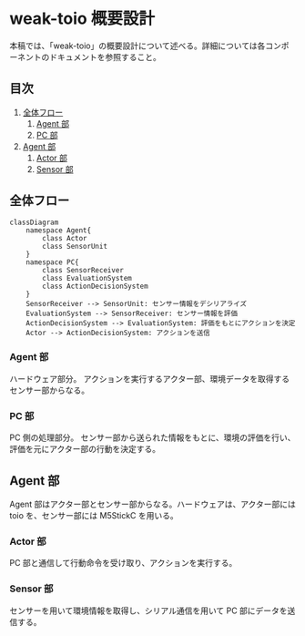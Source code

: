# weak-toio 概要設計 <!-- omit in toc -->

本稿では、「weak-toio」の概要設計について述べる。詳細については各コンポーネントのドキュメントを参照すること。

## 目次 <!-- omit in toc -->

1. [全体フロー](#全体フロー)
	1. [Agent 部](#agent-部)
	2. [PC 部](#pc-部)
2. [Agent 部](#agent-部-1)
	1. [Actor 部](#actor-部)
	2. [Sensor 部](#sensor-部)

## 全体フロー

```mermaid
classDiagram
	namespace Agent{
		class Actor
		class SensorUnit
	}
	namespace PC{
		class SensorReceiver
		class EvaluationSystem
		class ActionDecisionSystem
	}
	SensorReceiver --> SensorUnit: センサー情報をデシリアライズ
	EvaluationSystem --> SensorReceiver: センサー情報を評価
	ActionDecisionSystem --> EvaluationSystem: 評価をもとにアクションを決定
	Actor --> ActionDecisionSystem: アクションを送信

```

### Agent 部

ハードウェア部分。
アクションを実行するアクター部、環境データを取得するセンサー部からなる。

### PC 部

PC 側の処理部分。
センサー部から送られた情報をもとに、環境の評価を行い、評価を元にアクター部の行動を決定する。

## Agent 部

Agent 部はアクター部とセンサー部からなる。ハードウェアは、アクター部には toio を、センサー部には M5StickC を用いる。

### Actor 部

PC 部と通信して行動命令を受け取り、アクションを実行する。

### Sensor 部

センサーを用いて環境情報を取得し、シリアル通信を用いて PC 部にデータを送信する。
